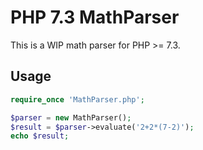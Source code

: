# PHP 7.3 MathParser

This is a WIP math parser for PHP >= 7.3.

## Usage
```php
require_once 'MathParser.php';

$parser = new MathParser();
$result = $parser->evaluate('2+2*(7-2)');
echo $result;
```

